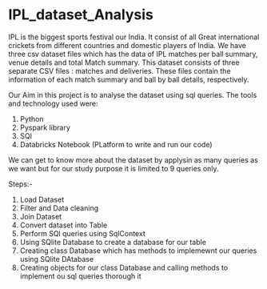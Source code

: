 # IPL_dataset_Analysis
IPL is the biggest sports festival our India. It consist of all Great international crickets from different countries and domestic players of India. We have three csv dataset files which has the data of IPL matches per ball summary, venue details and total Match summary. This dataset consists of three separate CSV files : matches and deliveries. These files contain the information of each match summary and ball by ball details, respectively. 

Our Aim in this project is to analyse the dataset using sql queries. The tools and technology used were:

1) Python
2) Pyspark library
3) SQl
4) Databricks Notebook (PLatform to write and run our code)

We can get to know more about the dataset by applysin as many queries as we want but for our study purpose it is limited to 9 queries only.


Steps:-
1) Load Dataset
2) Filter and Data cleaning 
3) Join Dataset
4) Convert dataset into Table
5) Perform SQl queries using SqlContext 
6) Using SQlite Database to create a database for our table
7) Creating class Database which has methods to implemewnt our queries using SQlite DAtabase
8) Creating objects for our class Database and calling methods to implement ou sql queries thorough it
